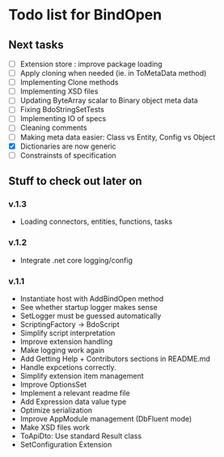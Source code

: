 Todo list for BindOpen
====

## Next tasks

- [ ] Extension store : improve package loading
- [ ] Apply cloning when needed (ie. in ToMetaData method)
- [ ] Implementing Clone methods
- [ ] Implementing XSD files
- [ ] Updating ByteArray scalar to Binary object meta data
- [ ] Fixing BdoStringSetTests 
- [ ] Implementing IO of specs
- [ ] Cleaning comments
- [ ] Making meta data easier: Class vs Entity, Config vs Object
- [X] Dictionaries are now generic
- [ ] Constrainsts of specification

## Stuff to check out later on

### v.1.3
* Loading connectors, entities, functions, tasks

### v.1.2
* Integrate .net core logging/config

### v.1.1

* Instantiate host with AddBindOpen method
* See whether startup logger makes sense
* SetLogger must be guessed automatically
* ScriptingFactory -> BdoScript
* Simplify script interpretation
* Improve extension handling
* Make logging work again
* Add Getting Help + Contributors sections in README.md
* Handle expcetions correctly.
* Simplify extension item management
* Improve OptionsSet 
* Implement a relevant readme file
* Add Expression data value type
* Optimize serialization
* Improve AppModule management (DbFluent mode)
* Make XSD files work
* ToApiDto: Use standard Result class
* SetConfiguration Extension


